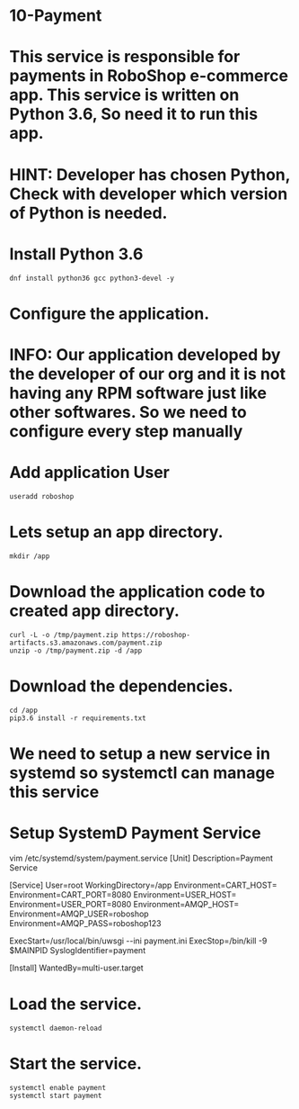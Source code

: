 # 10-Payment
# This service is responsible for payments in RoboShop e-commerce app. This service is written on Python 3.6, So need it to run this app.

# HINT: Developer has chosen Python, Check with developer which version of Python is needed.

# Install Python 3.6
    dnf install python36 gcc python3-devel -y

# Configure the application.
# INFO: Our application developed by the developer of our org and it is not having any RPM software just like other softwares. So we need to configure every step manually

# Add application User
    useradd roboshop
# Lets setup an app directory.
    mkdir /app

# Download the application code to created app directory.

    curl -L -o /tmp/payment.zip https://roboshop-artifacts.s3.amazonaws.com/payment.zip
    unzip -o /tmp/payment.zip -d /app


# Download the dependencies.
    cd /app
    pip3.6 install -r requirements.txt

# We need to setup a new service in systemd so systemctl can manage this service
# Setup SystemD Payment Service

vim /etc/systemd/system/payment.service
[Unit]
Description=Payment Service

[Service]
User=root
WorkingDirectory=/app
Environment=CART_HOST=<CART-SERVER-IPADDRESS>
Environment=CART_PORT=8080
Environment=USER_HOST=<USER-SERVER-IPADDRESS>
Environment=USER_PORT=8080
Environment=AMQP_HOST=<RABBITMQ-SERVER-IPADDRESS>
Environment=AMQP_USER=roboshop
Environment=AMQP_PASS=roboshop123

ExecStart=/usr/local/bin/uwsgi --ini payment.ini
ExecStop=/bin/kill -9 $MAINPID
SyslogIdentifier=payment

[Install]
WantedBy=multi-user.target

# Load the service.
    systemctl daemon-reload
# Start the service.

    systemctl enable payment
    systemctl start payment